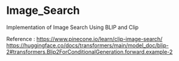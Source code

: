 # Image_Search 
Implementation of Image Search Using BLIP and Clip 


Reference :
https://www.pinecone.io/learn/clip-image-search/
https://huggingface.co/docs/transformers/main/model_doc/blip-2#transformers.Blip2ForConditionalGeneration.forward.example-2